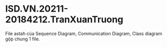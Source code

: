 # ISD.VN.20211-20184212.TranXuanTruong
File astah của Sequence Diagram, Communication Diagram, Class diagram gộp chung 1 file.
